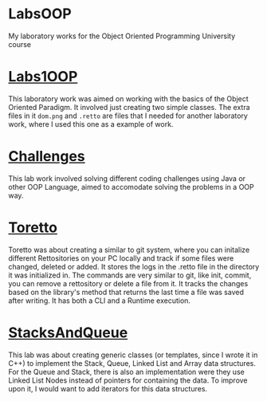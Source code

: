 # LabsOOP
My laboratory works for the Object Oriented Programming University course

# [Labs1OOP](https://github.com/Flexksx/LabsOOP/tree/main/Labs1OOP)
This laboratory work was aimed on working with the basics of the Object Oriented Paradigm. It involved just creating two simple classes.
The extra files in it ```dom.png``` and ```.retto``` are files that I needed for another laboratory work, where I used this one as a example of work.

# [Challenges](https://github.com/Flexksx/LabsOOP/tree/main/Challenges)
This lab work involved solving different coding challenges using Java or other OOP Language, aimed to accomodate solving the problems in a OOP way.

# [Toretto](https://github.com/Flexksx/LabsOOP/tree/main/Toretto)
Toretto was about creating a similar to git system, where you can initalize different Rettositories on your PC locally and track if some files were changed, deleted or added.
It stores the logs in the .retto file in the directory it was initialized in.
The commands are very similar to git, like init, commit, you can remove a rettository or
delete a file from it. It tracks the changes based on the <filesystem> library's method that returns the last
time a file was saved after writing. It has both a CLI and a Runtime execution.

# [StacksAndQueue](https://github.com/Flexksx/LabsOOP/tree/main/StackQueueLab)
This lab was about creating generic classes (or templates, since I wrote it in C++) to implement the Stack, Queue, Linked List and Array data structures.
For the Queue and Stack, there is also an implementation were they use Linked List Nodes instead of pointers for containing the data.
To improve upon it, I would want to add iterators for this data structures.
